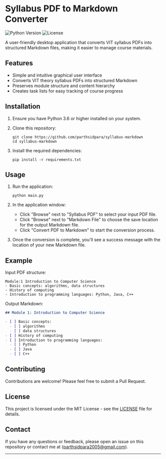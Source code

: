 # Syllabus PDF to Markdown Converter

![Python Version](https://img.shields.io/badge/python-3.6%2B-blue)
![License](https://img.shields.io/badge/license-MIT-green)

A user-friendly desktop application that converts VIT syllabus PDFs into structured Markdown files, making it easier to manage  course materials.

<!--  -->

## Features

- Simple and intuitive graphical user interface
- Converts VIT theory syllabus PDFs into structured Markdown
- Preserves module structure and content hierarchy
- Creates task lists for easy tracking of course progress

## Installation

1. Ensure you have Python 3.6 or higher installed on your system.

2. Clone this repository:
   ```
   git clone https://github.com/parthsidpara/syllabus-markdown
   cd syllabus-markdown
   ```

3. Install the required dependencies:
   ```
   pip install -r requirements.txt
   ```

## Usage

1. Run the application:
   ```
   python main.py
   ```

2. In the application window:
   - Click "Browse" next to "Syllabus PDF" to select your input PDF file.
   - Click "Browse" next to "Markdown File" to choose the save location for the output Markdown file.
   - Click "Convert PDF to Markdown" to start the conversion process.

3. Once the conversion is complete, you'll see a success message with the location of your new Markdown file.

## Example

Input PDF structure:
```
Module:1 Introduction to Computer Science
- Basic concepts: algorithms, data structures
- History of computing
- Introduction to programming languages: Python, Java, C++
```

Output Markdown:
```markdown
## Module 1: Introduction to Computer Science

- [ ] Basic concepts:
  - [ ] algorithms
  - [ ] data structures
- [ ] History of computing
- [ ] Introduction to programming languages:
  - [ ] Python
  - [ ] Java
  - [ ] C++
```

## Contributing

Contributions are welcome! Please feel free to submit a Pull Request.

## License

This project is licensed under the MIT License - see the [LICENSE](License) file for details.


## Contact

If you have any questions or feedback, please open an issue on this repository or contact me at (parthsidpara2005@gmail.com).

---
